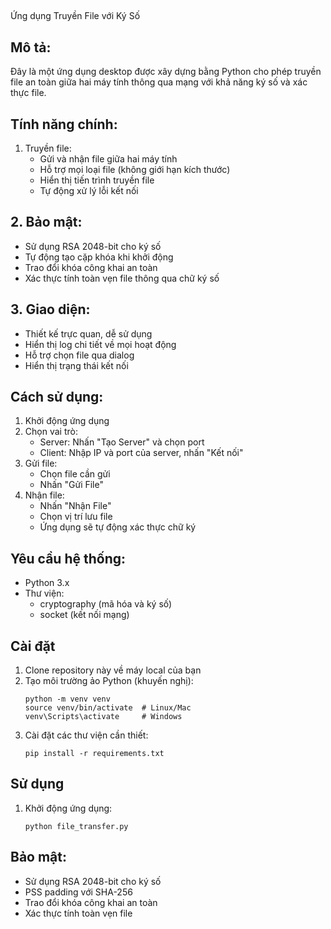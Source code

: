 ##
Ứng dụng Truyền File với Ký Số

## Mô tả:
Đây là một ứng dụng desktop được xây dựng bằng Python cho phép truyền file an toàn giữa hai máy tính 
thông qua mạng với khả năng ký số và xác thực file.

## Tính năng chính:
1. Truyền file:
   - Gửi và nhận file giữa hai máy tính
   - Hỗ trợ mọi loại file (không giới hạn kích thước)
   - Hiển thị tiến trình truyền file
   - Tự động xử lý lỗi kết nối

## 2. Bảo mật:
   - Sử dụng RSA 2048-bit cho ký số
   - Tự động tạo cặp khóa khi khởi động
   - Trao đổi khóa công khai an toàn
   - Xác thực tính toàn vẹn file thông qua chữ ký số

## 3. Giao diện:
   - Thiết kế trực quan, dễ sử dụng
   - Hiển thị log chi tiết về mọi hoạt động
   - Hỗ trợ chọn file qua dialog
   - Hiển thị trạng thái kết nối

## Cách sử dụng:
1. Khởi động ứng dụng
2. Chọn vai trò:
   - Server: Nhấn "Tạo Server" và chọn port
   - Client: Nhập IP và port của server, nhấn "Kết nối"
3. Gửi file:
   - Chọn file cần gửi
   - Nhấn "Gửi File"
4. Nhận file:
   - Nhấn "Nhận File"
   - Chọn vị trí lưu file
   - Ứng dụng sẽ tự động xác thực chữ ký

## Yêu cầu hệ thống:
- Python 3.x
- Thư viện:
  + cryptography (mã hóa và ký số)
  + socket (kết nối mạng)
## Cài đặt
1. Clone repository này về máy local của bạn
2. Tạo môi trường ảo Python (khuyến nghị):
   ```
   python -m venv venv
   source venv/bin/activate  # Linux/Mac
   venv\Scripts\activate     # Windows
   ```
3. Cài đặt các thư viện cần thiết:
   ```
   pip install -r requirements.txt
   ```

## Sử dụng
1. Khởi động ứng dụng:
   ```
   python file_transfer.py
   ```
## Bảo mật:
- Sử dụng RSA 2048-bit cho ký số
- PSS padding với SHA-256
- Trao đổi khóa công khai an toàn
- Xác thực tính toàn vẹn file
